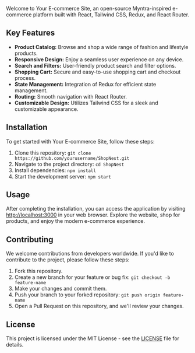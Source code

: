 Welcome to Your E-commerce Site, an open-source Myntra-inspired e-commerce platform built with React, Tailwind CSS, Redux, and React Router.

## Key Features

- **Product Catalog:** Browse and shop a wide range of fashion and lifestyle products.
- **Responsive Design:** Enjoy a seamless user experience on any device.
- **Search and Filters:** User-friendly product search and filter options.
- **Shopping Cart:** Secure and easy-to-use shopping cart and checkout process.
- **State Management:** Integration of Redux for efficient state management.
- **Routing:** Smooth navigation with React Router.
- **Customizable Design:** Utilizes Tailwind CSS for a sleek and customizable appearance.

## Installation

To get started with Your E-commerce Site, follow these steps:

1. Clone this repository: `git clone https://github.com/yourusername/ShopNest.git`
2. Navigate to the project directory: `cd ShopNest`
3. Install dependencies: `npm install`
4. Start the development server: `npm start`

## Usage

After completing the installation, you can access the application by visiting [http://localhost:3000](http://localhost:3000) in your web browser. Explore the website, shop for products, and enjoy the modern e-commerce experience.

## Contributing

We welcome contributions from developers worldwide. If you'd like to contribute to the project, please follow these steps:

1. Fork this repository.
2. Create a new branch for your feature or bug fix: `git checkout -b feature-name`
3. Make your changes and commit them.
4. Push your branch to your forked repository: `git push origin feature-name`
5. Open a Pull Request on this repository, and we'll review your changes.

## License

This project is licensed under the MIT License - see the [LICENSE](LICENSE) file for details.
